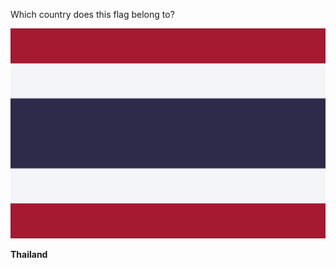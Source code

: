 Which country does this flag belong to?

![Flag of Thailand](images/Flag_of_Thailand.svg)
<!--question-->
**Thailand**